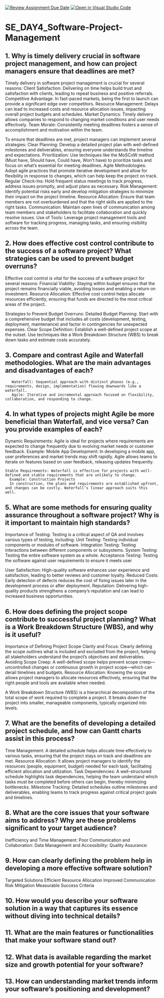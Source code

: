 [![Review Assignment Due Date](https://classroom.github.com/assets/deadline-readme-button-22041afd0340ce965d47ae6ef1cefeee28c7c493a6346c4f15d667ab976d596c.svg)](https://classroom.github.com/a/9pw6JKcu)
[![Open in Visual Studio Code](https://classroom.github.com/assets/open-in-vscode-2e0aaae1b6195c2367325f4f02e2d04e9abb55f0b24a779b69b11b9e10269abc.svg)](https://classroom.github.com/online_ide?assignment_repo_id=16158804&assignment_repo_type=AssignmentRepo)
# SE_DAY4_Software-Project-Management
## 1. Why is timely delivery crucial in software project management, and how can project managers ensure that deadlines are met?
Timely delivery in software project management is crucial for several reasons:
Client Satisfaction: Delivering on time helps build trust and satisfaction with clients, leading to repeat business and positive referrals.
Competitive Advantage: In fast-paced markets, being the first to launch can provide a significant edge over competitors.
Resource Management: Delays can lead to increased costs and resource allocation issues, impacting overall project budgets and schedules.
Market Dynamics: Timely delivery allows companies to respond to changing market conditions and user needs effectively.
Team Morale: Consistently meeting deadlines fosters a sense of accomplishment and motivation within the team.

To ensure that deadlines are met, project managers can implement several strategies:
Clear Planning: Develop a detailed project plan with well-defined milestones and deliverables, ensuring everyone understands the timeline and expectations.
Prioritization: Use techniques like the MoSCoW method (Must have, Should have, Could have, Won’t have) to prioritize tasks and focus on what’s essential for meeting deadlines.
Agile Methodologies: Adopt agile practices that promote iterative development and allow for flexibility in response to changes, which can help keep the project on track.
Regular Check-Ins: Hold frequent status meetings to track progress, address issues promptly, and adjust plans as necessary.
Risk Management: Identify potential risks early and develop mitigation strategies to minimize their impact on the project timeline.
Resource Allocation: Ensure that team members are not overburdened and that the right skills are applied to the right tasks.
Communication: Maintain open lines of communication among team members and stakeholders to facilitate collaboration and quickly resolve issues.
Use of Tools: Leverage project management tools and software for tracking progress, managing tasks, and ensuring visibility across the team.



## 2. How does effective cost control contribute to the success of a software project? What strategies can be used to prevent budget overruns?
Effective cost control is vital for the success of a software project for several reasons:
Financial Viability: Staying within budget ensures that the project remains financially viable, avoiding losses and enabling a return on investment.
Resource Allocation: Effective cost control helps allocate resources efficiently, ensuring that funds are directed to the most critical areas of the project.

Strategies to Prevent Budget Overruns:
Detailed Budget Planning: Start with a comprehensive budget that includes all costs (development, testing, deployment, maintenance) and factor in contingencies for unexpected expenses.
Clear Scope Definition: Establish a well-defined project scope at the outset. Use techniques like a Work Breakdown Structure (WBS) to break down tasks and estimate costs accurately.

## 3. Compare and contrast Agile and Waterfall methodologies. What are the main advantages and disadvantages of each?
       Waterfall: Sequential approach with distinct phases (e.g., requirements, design, implementation) flowing downwards like a waterfall.
       Agile: Iterative and incremental approach focused on flexibility, collaboration, and responding to change.

## 4. In what types of projects might Agile be more beneficial than Waterfall, and vice versa? Can you provide examples of each?
   Dynamic Requirements: Agile is ideal for projects where requirements are expected to change frequently due to evolving market needs or customer feedback.
     Example: Mobile App Development:
     In developing a mobile app, user preferences and market trends may shift rapidly. Agile allows teams to iterate on features based on user feedback, releasing updates 
     frequently.

    Stable Requirements: Waterfall is effective for projects with well-defined and stable requirements that are unlikely to change.
      Example: Construction Projects
      In construction, the plans and requirements are established upfront, and changes can be costly. Waterfall’s linear approach suits this well.

## 5. What are some methods for ensuring quality assurance throughout a software project? Why is it important to maintain high standards?

   Importance of Testing: Testing is a critical aspect of QA and involves various types of testing, including:
   Unit Testing: Testing individual components or modules of software.
   Integration Testing: Testing interactions between different components or subsystems.
   System Testing: Testing the entire software system as a whole.
   Acceptance Testing: Testing the software against user requirements to ensure it meets user

 User Satisfaction:
 High-quality software enhances user experience and satisfaction, leading to better reviews and customer loyalty.
 Reduced Costs:
Early detection of defects reduces the cost of fixing issues later in the development process or after deployment.
Reputation:
Delivering high-quality products strengthens a company’s reputation and can lead to increased business opportunities.

## 6. How does defining the project scope contribute to successful project planning? What is a Work Breakdown Structure (WBS), and why is it useful?
Importance of Defining Project Scope
Clarity and Focus: Clearly defining the scope outlines what is included and excluded from the project, helping all stakeholders understand the project’s objectives and deliverables.
Avoiding Scope Creep: A well-defined scope helps prevent scope creep—uncontrolled changes or continuous growth in project scope—which can derail timelines and budgets.
Resource Allocation: Knowing the scope allows project managers to allocate resources effectively, ensuring that the right people and tools are available when needed.

A Work Breakdown Structure (WBS) is a hierarchical decomposition of the total scope of work required to complete a project. It breaks down the project into smaller, manageable components, typically organized into levels.

## 7. What are the benefits of developing a detailed project schedule, and how can Gantt charts assist in this process?
Time Management: A detailed schedule helps allocate time effectively to various tasks, ensuring that the project stays on track and deadlines are met.
Resource Allocation: It allows project managers to identify the resources (people, equipment, budget) needed for each task, facilitating efficient allocation and utilization.
Task Dependencies: A well-structured schedule highlights task dependencies, helping the team understand which tasks must be completed before others can begin, thereby minimizing bottlenecks.
Milestone Tracking: Detailed schedules outline milestones and deliverables, enabling teams to track progress against critical project goals and timelines.

## 8. What are the core issues that your software aims to address? Why are these problems significant to your target audience?

Inefficiency and Time Management: 
Poor Communication and Collaboration:
Data Management and Accessibility:
Quality Assurance:

## 9. How can clearly defining the problem help in developing a more effective software solution?

 Targeted Solutions
 Efficient Resource Allocation
 Improved Communication
 Risk Mitigation
 Measurable Success Criteria


## 10. How would you describe your software solution in a way that captures its essence without diving into technical details?



## 11. What are the main features or functionalities that make your software stand out?


## 12. What data is available regarding the market size and growth potential for your software?
## 13. How can understanding market trends inform your software’s positioning and development?
